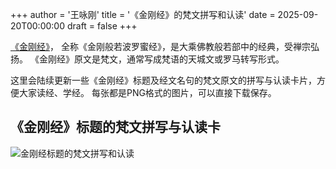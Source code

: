 +++
author = '王咏刚'
title = '《金刚经》的梵文拼写和认读'
date = 2025-09-20T00:00:00
draft = false
+++

[《金刚经》](https://zh.wikipedia.org/wiki/%E9%87%91%E5%89%9B%E7%B6%93)，
全称《金刚般若波罗蜜经》，是大乘佛教般若部中的经典，受禅宗弘扬。
《金刚经》原文是梵文，通常写成梵语的天城文或罗马转写形式。

这里会陆续更新一些《金刚经》标题及经文名句的梵文原文的拼写与认读卡片，方便大家读经、学经。
每张都是PNG格式的图片，可以直接下载保存。

## 《金刚经》标题的梵文拼写与认读卡

![金刚经标题的梵文拼写和认读](../vajra_title_01.png#center)
